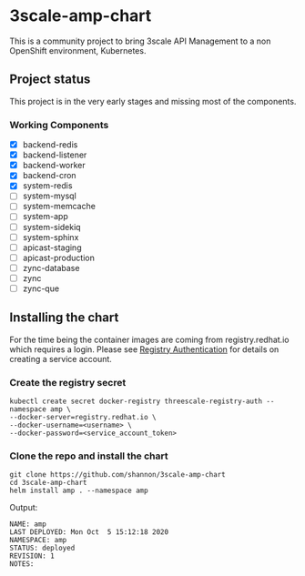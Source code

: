 # 3scale-amp-chart

This is a community project to bring 3scale API Management to a non OpenShift environment, Kubernetes.

## Project status

This project is in the very early stages and missing most of the components.

### Working Components

- [x] backend-redis
- [x] backend-listener
- [x] backend-worker
- [x] backend-cron
- [x] system-redis
- [ ] system-mysql
- [ ] system-memcache
- [ ] system-app
- [ ] system-sidekiq
- [ ] system-sphinx
- [ ] apicast-staging
- [ ] apicast-production
- [ ] zync-database
- [ ] zync
- [ ] zync-que

## Installing the chart

For the time being the container images are coming from registry.redhat.io which requires a login. Please see [Registry Authentication](https://access.redhat.com/RegistryAuthentication) for details on creating a service account.

### Create the registry secret
```
kubectl create secret docker-registry threescale-registry-auth --namespace amp \
--docker-server=registry.redhat.io \
--docker-username=<username> \
--docker-password=<service_account_token>
```

### Clone the repo and install the chart
```
git clone https://github.com/shannon/3scale-amp-chart
cd 3scale-amp-chart
helm install amp . --namespace amp
```

Output:

```
NAME: amp
LAST DEPLOYED: Mon Oct  5 15:12:18 2020
NAMESPACE: amp
STATUS: deployed
REVISION: 1
NOTES:
```
